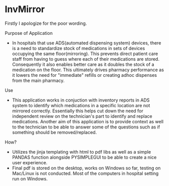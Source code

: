 ﻿# InvMirror
 
 Firstly I apologize for the poor wording.
 
 Purpose of Application
 - In hospitals that use ADS(automated dispensing system) devices, there is a need to standardize stock of medications in sets of devices occupying the same floor(mirroring). This prevents direct patient care staff from having to guess where each of their medications are stored. Consequently it also enables better care as it doubles the stock of a medication on the floor. This ultimately drives pharmacy performance as it lowers the need for "immediate" refills or creating adhoc dispenses from the main pharmacy.
 
Use
- This application works in conjuction with inventory reports in ADS system to identify which medications in a specific location are not mirrored correctly. Essentially this helps cut down the need for independent review on the technician's part to identify and replace medications. Another aim of this application is to provide context as well to the technician to be able to answer some of the questions such as if something should be removed/replaced.

How?
- Utilizes the jinja templating with html to pdf libs as well as a simple PANDAS function alongside PYSIMPLEGUI to be able to create a nice user experience.
- Final pdf is stored on the desktop, works on Windows so far, testing on Mac/Linux is not conducted. Most of the computers in hospital setting run on Windows.


